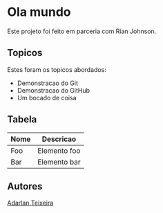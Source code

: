 # Ola mundo

Este projeto foi feito em parceria com Rian Johnson.

## Topicos

Estes foram os topicos abordados:

- Demonstracao do Git
- Demonstracao do GitHub
- Um bocado de coisa

## Tabela

| Nome | Descricao |
| ---- | --------- |
| Foo | Elemento foo |
| Bar | Elemento bar |

## Autores

[Adarlan Teixeira](https://github.com/adarlan)
